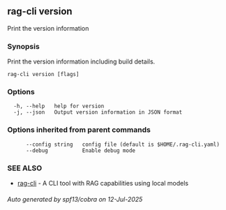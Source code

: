 ## rag-cli version

Print the version information

### Synopsis

Print the version information including build details.

```
rag-cli version [flags]
```

### Options

```
  -h, --help   help for version
  -j, --json   Output version information in JSON format
```

### Options inherited from parent commands

```
      --config string   config file (default is $HOME/.rag-cli.yaml)
      --debug           Enable debug mode
```

### SEE ALSO

* [rag-cli](rag-cli.md)	 - A CLI tool with RAG capabilities using local models

###### Auto generated by spf13/cobra on 12-Jul-2025
